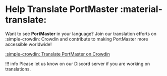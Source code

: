 # Help Translate PortMaster :material-translate: 

Want to see **PortMaster** in your language?
Join our translation efforts on :simple-crowdin: Crowdin and contribute to making PortMaster more accessible worldwide!

[:simple-crowdin: Translate PortMaster on Crowdin](https://crowdin.com/project/portmaster)

!!! info
    Please let us know on our Discord server if you are working on translations.
